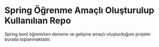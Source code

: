 # Spring Öğrenme Amaçlı Oluşturulup Kullanılıan Repo

Spring boot öğrenirken deneme ve gelişme amaçlı oluşturduğum projeler burada toplanmaktadır.
